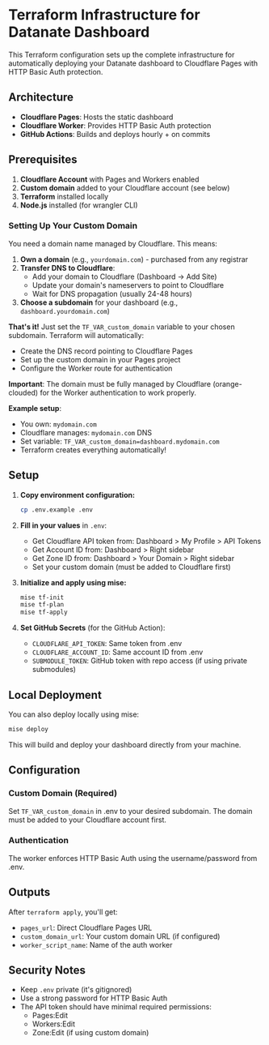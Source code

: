 # Terraform Infrastructure for Datanate Dashboard

This Terraform configuration sets up the complete infrastructure for automatically deploying your Datanate dashboard to Cloudflare Pages with HTTP Basic Auth protection.

## Architecture

- **Cloudflare Pages**: Hosts the static dashboard
- **Cloudflare Worker**: Provides HTTP Basic Auth protection
- **GitHub Actions**: Builds and deploys hourly + on commits

## Prerequisites

1. **Cloudflare Account** with Pages and Workers enabled
2. **Custom domain** added to your Cloudflare account (see below)
3. **Terraform** installed locally
4. **Node.js** installed (for wrangler CLI)

### Setting Up Your Custom Domain

You need a domain name managed by Cloudflare. This means:

1. **Own a domain** (e.g., `yourdomain.com`) - purchased from any registrar
2. **Transfer DNS to Cloudflare**:
   - Add your domain to Cloudflare (Dashboard → Add Site)
   - Update your domain's nameservers to point to Cloudflare
   - Wait for DNS propagation (usually 24-48 hours)
3. **Choose a subdomain** for your dashboard (e.g., `dashboard.yourdomain.com`)

**That's it!** Just set the `TF_VAR_custom_domain` variable to your chosen subdomain. Terraform will automatically:
- Create the DNS record pointing to Cloudflare Pages
- Set up the custom domain in your Pages project
- Configure the Worker route for authentication

**Important**: The domain must be fully managed by Cloudflare (orange-clouded) for the Worker authentication to work properly.

**Example setup**:
- You own: `mydomain.com`
- Cloudflare manages: `mydomain.com` DNS
- Set variable: `TF_VAR_custom_domain=dashboard.mydomain.com`
- Terraform creates everything automatically!

## Setup

1. **Copy environment configuration:**
   ```bash
   cp .env.example .env
   ```

2. **Fill in your values** in `.env`:
   - Get Cloudflare API token from: Dashboard > My Profile > API Tokens
   - Get Account ID from: Dashboard > Right sidebar
   - Get Zone ID from: Dashboard > Your Domain > Right sidebar
   - Set your custom domain (must be added to Cloudflare first)

3. **Initialize and apply using mise:**
   ```bash
   mise tf-init
   mise tf-plan
   mise tf-apply
   ```

4. **Set GitHub Secrets** (for the GitHub Action):
   - `CLOUDFLARE_API_TOKEN`: Same token from .env
   - `CLOUDFLARE_ACCOUNT_ID`: Same account ID from .env  
   - `SUBMODULE_TOKEN`: GitHub token with repo access (if using private submodules)

## Local Deployment

You can also deploy locally using mise:

```bash
mise deploy
```

This will build and deploy your dashboard directly from your machine.

## Configuration

### Custom Domain (Required)
Set `TF_VAR_custom_domain` in .env to your desired subdomain. The domain must be added to your Cloudflare account first.

### Authentication
The worker enforces HTTP Basic Auth using the username/password from .env.

## Outputs

After `terraform apply`, you'll get:
- `pages_url`: Direct Cloudflare Pages URL
- `custom_domain_url`: Your custom domain URL (if configured)
- `worker_script_name`: Name of the auth worker

## Security Notes

- Keep `.env` private (it's gitignored)
- Use a strong password for HTTP Basic Auth
- The API token should have minimal required permissions:
  - Pages:Edit
  - Workers:Edit  
  - Zone:Edit (if using custom domain)